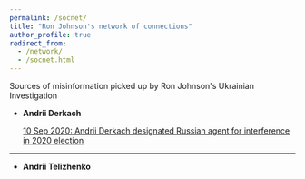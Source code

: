```yaml
---
permalink: /socnet/
title: "Ron Johnson's network of connections"
author_profile: true
redirect_from:
  - /network/
  - /socnet.html
---
```


Sources of misinformation picked up by Ron Johnson's Ukrainian Investigation

* **Andrii Derkach**

  [10 Sep 2020: Andrii Derkach designated Russian agent for interference in 2020 election](https://home.treasury.gov/news/press-releases/sm1118)
 
---

* **Andrii Telizhenko**
